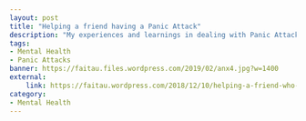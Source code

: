 ```yaml
---
layout: post
title: "Helping a friend having a Panic Attack"
description: "My experiences and learnings in dealing with Panic Attacks"
tags: 
- Mental Health
- Panic Attacks
banner: https://faitau.files.wordpress.com/2019/02/anx4.jpg?w=1400
external: 
    link: https://faitau.wordpress.com/2018/12/10/helping-a-friend-who-is-having-a-panic-attack/
category:
- Mental Health
---
```

